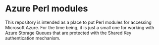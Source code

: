 # Azure Perl modules
This repository is intended as a place to put Perl modules for accessing Microsoft Azure. For the time being, it is just a small one for working with Azure Storage Queues that are protected with the Shared Key authentication mechanism.